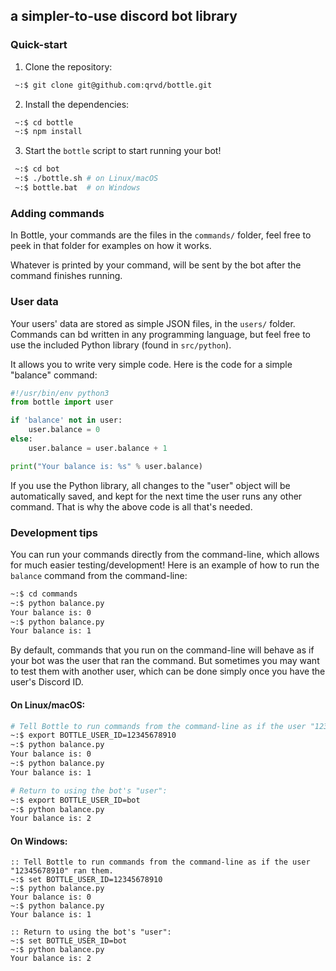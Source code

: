 ## a simpler-to-use discord bot library

### Quick-start

1. Clone the repository:
```bash
 ~:$ git clone git@github.com:qrvd/bottle.git
```

2. Install the dependencies:

```bash
 ~:$ cd bottle
 ~:$ npm install
```

3. Start the `bottle` script to start running your bot!

```bash
 ~:$ cd bot
 ~:$ ./bottle.sh # on Linux/macOS
 ~:$ bottle.bat  # on Windows
```

### Adding commands

In Bottle, your commands are the files in the `commands/` folder, feel free
to peek in that folder for examples on how it works.

Whatever is printed by your command, will be sent by the bot after the command
finishes running.

### User data

Your users' data are stored as simple JSON files, in the `users/` folder.
Commands can bd written in any programming language, but feel free to use
the included Python library (found in `src/python`).

It allows you to write very simple code. Here is the code for a simple "balance" command:

```python
#!/usr/bin/env python3
from bottle import user

if 'balance' not in user:
    user.balance = 0
else:
    user.balance = user.balance + 1

print("Your balance is: %s" % user.balance)
```

If you use the Python library, all changes to the "user" object will be automatically saved,
and kept for the next time the user runs any other command. That is why the above code is
all that's needed.

### Development tips

You can run your commands directly from the command-line,
which allows for much easier testing/development! Here is an example
of how to run the `balance` command from the command-line:

```bash
~:$ cd commands
~:$ python balance.py
Your balance is: 0
~:$ python balance.py
Your balance is: 1
```

By default, commands that you run on the command-line will behave as if your bot
was the user that ran the command. But sometimes you may want to test them with another user,
which can be done simply once you have the user's Discord ID.

#### On Linux/macOS:

```bash
# Tell Bottle to run commands from the command-line as if the user "12345678910" ran them.
~:$ export BOTTLE_USER_ID=12345678910 
~:$ python balance.py
Your balance is: 0
~:$ python balance.py
Your balance is: 1

# Return to using the bot's "user":
~:$ export BOTTLE_USER_ID=bot
~:$ python balance.py
Your balance is: 2
```

#### On Windows:

```batch
:: Tell Bottle to run commands from the command-line as if the user "12345678910" ran them.
~:$ set BOTTLE_USER_ID=12345678910
~:$ python balance.py 
Your balance is: 0
~:$ python balance.py
Your balance is: 1

:: Return to using the bot's "user":
~:$ set BOTTLE_USER_ID=bot
~:$ python balance.py
Your balance is: 2
```
